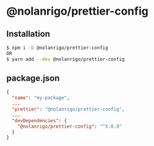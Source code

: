 # @nolanrigo/prettier-config

## Installation

```bash
$ npm i -D @nolanrigo/prettier-config
OR
$ yarn add --dev @nolanrigo/prettier-config
```

## package.json

```json
{
  "name": "my-package",
  ...
  "prettier": "@nolanrigo/prettier-config",
  ...
  "devDependencies": {
    "@nolanrigo/prettier-config": "^X.0.0"
  }
}
```
